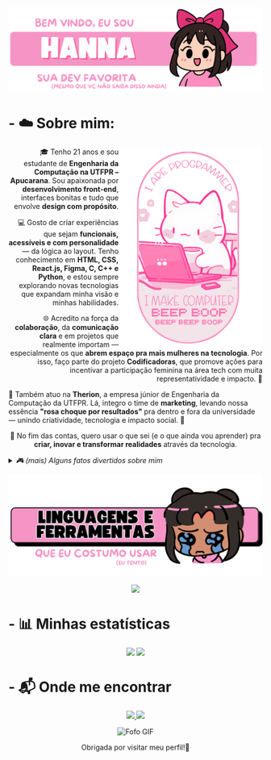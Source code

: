 ![alt text](./images/Hanna2.svg)

# - ☁️ Sobre mim:
<img src="./images/Cat.svg" align="right" height="400
">

<P align= "right">
🎓 Tenho 21 anos e sou estudante de <strong>Engenharia da Computação na UTFPR – Apucarana</strong>. Sou apaixonada por <strong>desenvolvimento front-end</strong>, interfaces bonitas e tudo que envolve <strong>design com propósito</strong>.
</p>

<P align= "right">
💻 Gosto de criar experiências que sejam <strong>funcionais, acessíveis e com personalidade</strong> — da lógica ao layout. Tenho conhecimento em <strong>HTML, CSS, React.js, Figma, C, C++ e Python</strong>, e estou sempre explorando novas tecnologias que expandam minha visão e minhas habilidades.
</p>

<P align= "right">
🌐 Acredito na força da <strong>colaboração</strong>, da <strong>comunicação clara</strong> e em projetos que realmente importam — especialmente os que <strong>abrem espaço pra mais mulheres na tecnologia</strong>. Por isso, faço parte do projeto <strong>Codificadoras</strong>, que promove ações para incentivar a participação feminina na área tech com muita representatividade e impacto. 💜
</p>

<P align= "rigth">
🎯 Também atuo na <strong>Therion</strong>, a empresa júnior de Engenharia da Computação da UTFPR. Lá, integro o time de <strong>marketing</strong>, levando nossa essência <strong>"rosa choque por resultados"</strong> pra dentro e fora da universidade — unindo criatividade, tecnologia e impacto social. 🩷
<P align= "center">
🚀 No fim das contas, quero usar o que sei (e o que ainda vou aprender) pra <strong>criar, inovar e transformar realidades</strong> através da tecnologia.
</p>

<details>
<summary title="Clique pra abrir!"><em>🎮 (mais) Alguns fatos divertidos sobre mim</em></summary>


  <p align="center">
  🌍 Sonho em trabalhar de qualquer lugar do mundo, criar projetos com alma e <strong>viver daquilo que me empolga</strong>.
</p>

</details>

<p></p>

![alt text](./images/Linguagens.svg)
<p align="center">
  <img src="https://skillicons.dev/icons?i=html,css,react,js,python,c,cpp,figma,canva&theme=light&perline=9" />
</p>

# - 📊 Minhas estatísticas 
<p align="center">
  <img 
    height="200" 
    src="https://github-readme-stats.vercel.app/api?username=hanntterene&show_icons=true&theme=tokyonight&title_color=ffb3ec&icon_color=ff9de6&text_color=fad6ff&bg_color=00000000&border_color=ffb3ec&locale=pt-br" 
  />
  <img 
    height="200" 
    src="https://github-readme-stats.vercel.app/api/top-langs/?username=hanntterene&layout=compact&theme=tokyonight&title_color=ffb3ec&text_color=fad6ff&bg_color=00000000&border_color=ffb3ec&langs_count=8&custom_title=Linguagens%20Favoritas" 
  />
</p>

# -  📬 Onde me encontrar

<p align="center"> 
  <a href="https://www.instagram.com/hanntterene/" target="_blank"> 
    <img src="https://img.shields.io/badge/Instagram-ff9de6?style=for-the-badge&logo=instagram&logoColor=white" /> 
  </a> 
  <a href="https://www.linkedin.com/in/lohanna-monteiro-8a8a051b4/" target="_blank"> 
    <img src="https://img.shields.io/badge/LinkedIn-e0b3ff?style=for-the-badge&logo=linkedin&logoColor=white" /> 
  </a> 
</p>

<p align="center" >
  <img height="300" src="https://user-images.githubusercontent.com/74038190/212750155-3ceddfbd-19d3-40a3-87af-8d329c8323c4.gif" alt="Fofo GIF"/>
</p>

<p align="center">
  Obrigada por visitar meu perfil!💜
</p>
